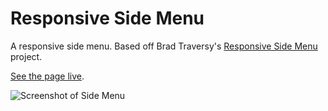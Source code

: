 # Responsive Side Menu

A responsive side menu. Based off Brad Traversy's [Responsive Side Menu](https://www.youtube.com/watch?v=wpGNFGqNfdU) project.

[See the page live](https://gk-hynes.github.io/side-menu/).

![Screenshot of Side Menu](https://res.cloudinary.com/gerhynes/image/upload/q_auto/v1543167388/Screenshot_2018-11-25_Responsive_Side_Menu_i2fq2u.png)
